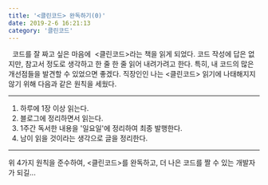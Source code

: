 ```yaml
---
title: '<클린코드> 완독하기(0)'
date: 2019-2-6 16:21:13
category: '클린코드'
---
```


  코드를 잘 짜고 싶은 마음에  <클린코드>라는 책을 읽게 되었다. 코드 작성에 답은 없지만, 참고서 정도로 생각하고 한 줄 한 줄 읽어 내려가려고 한다. 특히, 내 코드의 많은 개선점들을 발견할 수 있었으면 좋겠다. 직장인인 나는 <클린코드> 읽기에 나태해지지 않기 위해 다음과 같은 원칙을 세웠다. 

---

1.  하루에 1장 이상 읽는다.
2.  블로그에 정리하면서 읽는다.
3.  1주간 독서한 내용을 '일요일'에 정리하여 최종 발행한다.
4.  남이 읽을 것이라는 생각으로 글을 정리한다.

---

위 4가지 원칙을 준수하여, <클린코드>를 완독하고, 더 나은 코드를 짤 수 있는 개발자가 되길...
